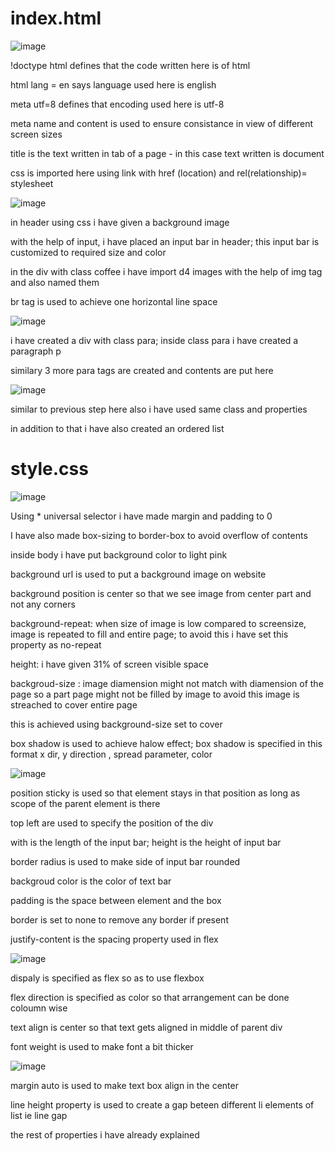 # index.html

![image](https://github.com/EaswaranPottiK/Assignment4CoffeeHouse/assets/38095510/7c13fcaa-78f7-4cde-9b30-f0b2a9a1308c)

!doctype html defines that the code written here is of html

html lang = en says language used here is english 

meta utf=8 defines that encoding used here is utf-8

meta name and content is used to ensure consistance in view of different screen sizes 

title is the text written in tab of a page - in this case text written is document

css is imported here using link with href (location) and rel(relationship)= stylesheet

![image](https://github.com/EaswaranPottiK/Assignment4CoffeeHouse/assets/38095510/c1b646b1-ea53-4d83-85e3-d5fabe08781b)

in header using css i have given a background image 

with the help of input, i have placed an input bar in header; this input bar is customized to required size and color

in the div with class coffee i have import d4 images with the help of img tag and also named them 

br tag is used to achieve one horizontal line space 

![image](https://github.com/EaswaranPottiK/Assignment4CoffeeHouse/assets/38095510/0ab02bfa-b85f-45ee-8040-7784dd8c5897)

i have created a div with class para; inside class para i have created a paragraph p 

similary 3 more para tags are created and contents are put here

![image](https://github.com/EaswaranPottiK/Assignment4CoffeeHouse/assets/38095510/a07aa8d3-65c0-4de2-9793-e8ad28c60365)

similar to previous step here also i have used same class and properties 

in addition to that i have also created an ordered list 

# style.css

![image](https://github.com/EaswaranPottiK/Assignment4CoffeeHouse/assets/38095510/4864063e-f00e-40e4-8498-1ed0462387fc)

Using * universal selector i have made margin and padding to 0 

I have also made box-sizing to border-box to avoid overflow of contents

inside body i have put background color to light pink

background url is used to put a background image on website 

background position is center so that we see image from center part and not any corners

background-repeat: when size of image is low compared to screensize, image is repeated to fill and entire page; to avoid this i have set this property as no-repeat 

height: i have given 31% of screen visible space

backgroud-size : image diamension might not match with diamension of the page so a part page might not be filled by image to avoid this image is streached to cover entire page 

this is achieved using background-size set to cover

box shadow is used to achieve halow effect; box shadow is specified in this format x dir, y direction , spread parameter, color

![image](https://github.com/EaswaranPottiK/Assignment4CoffeeHouse/assets/38095510/00cb0af5-3ccf-4483-b4aa-66e9308986d6)

position sticky is used so that element stays in that position as long as scope of the parent element is there

top left are used to specify the position of the div 

with is the length of the input bar; height is the height of input bar 

border radius is used to make side of input bar rounded 

backgroud color is the color of text bar 

padding is the space between element and the box 

border is set to none to remove any border if present 

justify-content is the spacing property used in flex

![image](https://github.com/EaswaranPottiK/Assignment4CoffeeHouse/assets/38095510/ffe49cab-8a0d-4c2e-b94a-5ab9a1063e3f)

dispaly is specified as flex so as to use flexbox 

flex direction is specified as color so that arrangement can be done coloumn wise 

text align is center so that text gets aligned in middle of parent div

font weight is used to make font a bit thicker

![image](https://github.com/EaswaranPottiK/Assignment4CoffeeHouse/assets/38095510/b0703c51-280c-4562-ae77-477924eaa691)

margin auto is used to make text box align in the center

line height property is used to create a gap beteen different li elements of list ie line gap 

the rest of properties i have already explained 









































